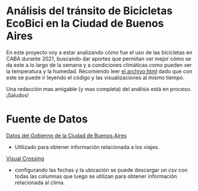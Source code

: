 # Análisis del tránsito de Bicicletas EcoBici en la Ciudad de Buenos Aires
En este proyecto voy a estar analizando cómo fue el uso de las bicicletas en CABA durante 2021, buscando dar aportes que permitan ver mejor cómo se da este a lo largo de la semana y a condiciones climáticas como pueden ser la temperatura y la humedad. Recomiendo leer [el archivo html](https://ezegrenat.github.io/analisis-bicicletas-ecobici/analisis_bicicletas.html) dado que con este se puede ir leyendo el código y las visualizaciones al mismo tiempo. 

Una redacción mas amigable (y mas completa) del análisis está en proceso. ¡Saludos!



# Fuente de Datos

[Datos del Gobierno de la Ciudad de Buenos Aires](https://data.buenosaires.gob.ar/dataset/bicicletas-publicas/resource/a9095876-e584-4b0d-976c-a4600455565b)
- Utilizado para obtener información relacionada a los viajes. 

[Visual Crossing](https://www.visualcrossing.com/weather/weather-data-services#)
- configurando las fechas y la ubicación se puede descargar un csv con todas las columnas que luego se utilizan para obtener información relacionada al clima. 
